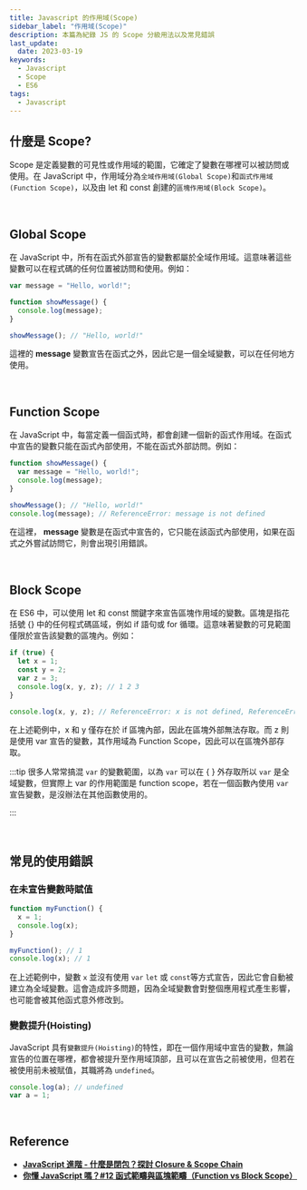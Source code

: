 ```yaml
---
title: Javascript 的作用域(Scope)
sidebar_label: "作用域(Scope)"
description: 本篇為紀錄 JS 的 Scope 分級用法以及常見錯誤
last_update:
  date: 2023-03-19
keywords:
  - Javascript
  - Scope
  - ES6
tags:
  - Javascript
---
```



## **什麼是 Scope?**
Scope 是定義變數的可見性或作用域的範圍，它確定了變數在哪裡可以被訪問或使用。在 JavaScript 中，作用域分為`全域作用域(Global Scope)`和`函式作用域(Function Scope)`，以及由 let 和 const 創建的`區塊作用域(Block Scope)`。


<br/>


## **Global Scope**
在 JavaScript 中，所有在函式外部宣告的變數都屬於全域作用域。這意味著這些變數可以在程式碼的任何位置被訪問和使用。例如：
```js
var message = "Hello, world!";

function showMessage() {
  console.log(message);
}

showMessage(); // "Hello, world!"
```

這裡的 **message** 變數宣告在函式之外，因此它是一個全域變數，可以在任何地方使用。


<br/>


## **Function Scope**
在 JavaScript 中，每當定義一個函式時，都會創建一個新的函式作用域。在函式中宣告的變數只能在函式內部使用，不能在函式外部訪問。例如：

```js
function showMessage() {
  var message = "Hello, world!";
  console.log(message);
}

showMessage(); // "Hello, world!"
console.log(message); // ReferenceError: message is not defined
```

在這裡， **message** 變數是在函式中宣告的，它只能在該函式內部使用，如果在函式之外嘗試訪問它，則會出現引用錯誤。


<br/>


## **Block Scope**
在 ES6 中，可以使用 let 和 const 關鍵字來宣告區塊作用域的變數。區塊是指花括號 {} 中的任何程式碼區域，例如 if 語句或 for 循環。這意味著變數的可見範圍僅限於宣告該變數的區塊內。例如：

```js
if (true) {
  let x = 1;
  const y = 2;
  var z = 3;
  console.log(x, y, z); // 1 2 3
}

console.log(x, y, z); // ReferenceError: x is not defined, ReferenceError: y is not defined, 3
```

在上述範例中，x 和 y 僅存在於 if 區塊內部，因此在區塊外部無法存取。而 z 則是使用 var 宣告的變數，其作用域為 Function Scope，因此可以在區塊外部存取。

:::tip
很多人常常搞混 `var` 的變數範圍，以為 `var` 可以在 { } 外存取所以 `var` 是全域變數，但實際上 var 的作用範圍是 function scope，若在一個函數內使用 `var` 宣告變數，是沒辦法在其他函數使用的。

:::


<br/>


## **常見的使用錯誤**
### **在未宣告變數時賦值**
```js
function myFunction() {
  x = 1;
  console.log(x);
}

myFunction(); // 1
console.log(x); // 1

```

在上述範例中，變數 `x` 並沒有使用 `var` `let` 或 `const`等方式宣告，因此它會自動被建立為全域變數。這會造成許多問題，因為全域變數會對整個應用程式產生影響，也可能會被其他函式意外修改到。


### **變數提升(Hoisting)**
JavaScript 具有`變數提升(Hoisting)`的特性，即在一個作用域中宣告的變數，無論宣告的位置在哪裡，都會被提升至作用域頂部，且可以在宣告之前被使用，但若在被使用前未被賦值，其職將為 `undefined`。
```js
console.log(a); // undefined
var a = 1;
```









<br/>

## **Reference**
- **[JavaScript 進階 - 什麼是閉包？探討 Closure & Scope Chain](https://hackmd.io/@Heidi-Liu/note-js201-closure)**
- **[你懂 JavaScript 嗎？#12 函式範疇與區塊範疇（Function vs Block Scope）](https://www.cythilya.tw/2018/10/19/function-vs-block-scope/)**




